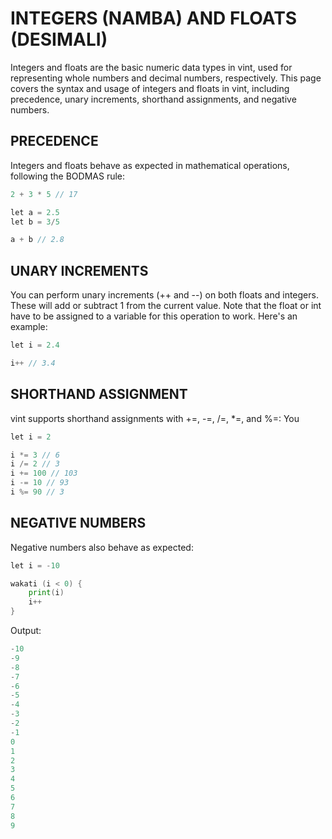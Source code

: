 # INTEGERS (NAMBA) AND FLOATS (DESIMALI)

Integers and floats are the basic numeric data types in vint, used for representing whole numbers and decimal numbers, respectively. This page covers the syntax and usage of integers and floats in vint, including precedence, unary increments, shorthand assignments, and negative numbers.

## PRECEDENCE

Integers and floats behave as expected in mathematical operations, following the BODMAS rule:
```go
2 + 3 * 5 // 17

let a = 2.5
let b = 3/5

a + b // 2.8
```

## UNARY INCREMENTS

You can perform unary increments (++ and --) on both floats and integers. These will add or subtract 1 from the current value. Note that the float or int have to be assigned to a variable for this operation to work. Here's an example:

```go
let i = 2.4

i++ // 3.4
```

## SHORTHAND ASSIGNMENT

vint supports shorthand assignments with +=, -=, /=, *=, and %=:
You
```go
let i = 2

i *= 3 // 6
i /= 2 // 3
i += 100 // 103
i -= 10 // 93
i %= 90 // 3
```

## NEGATIVE NUMBERS

Negative numbers also behave as expected:

```go
let i = -10

wakati (i < 0) {
    print(i)
    i++
}

```
Output:
```s
-10
-9
-8
-7
-6
-5
-4
-3
-2
-1
0
1
2
3
4
5
6
7
8
9 
```
